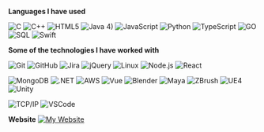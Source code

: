 <!-- [![Header](https://github.com/adamalston/adamalston/raw/master/profile.gif)](https://www.youtube.com/watch?v=dQw4w9WgXcQ) -->

<!-- [![Aiden Faulconer](https://s3.us-west-2.amazonaws.com/secure.notion-static.com/a95eb483-3f5e-4373-bcb3-6d0c0b02721e/doc_banner_3.png?X-Amz-Algorithm=AWS4-HMAC-SHA256&X-Amz-Content-Sha256=UNSIGNED-PAYLOAD&X-Amz-Credential=AKIAT73L2G45EIPT3X45%2F20220212%2Fus-west-2%2Fs3%2Faws4_request&X-Amz-Date=20220212T073811Z&X-Amz-Expires=86400&X-Amz-Signature=6332a834fe59dff07098d21f8fabcb5e3e472c6c64c68498e27f682672397977&X-Amz-SignedHeaders=host&response-content-disposition=filename%20%3D%22doc%2520banner%25203.png%22&x-id=GetObject)](https://www.adamalston.com/) -->

**Languages I have used**

![C](https://img.shields.io/badge/-C-000000?style=flat&logo=C)
![C++](https://img.shields.io/badge/-C++-000000?style=flat&logo=C%2B%2B&logoColor=000064)
![HTML5](https://img.shields.io/badge/-HTML5-000000?style=flat&logo=HTML5)
![Java](https://img.shields.io/badge/-Java-000000?style=flat&logo=Java&logoColor=000064) 4)
![JavaScript](https://img.shields.io/badge/-JavaScript-000000?style=flat&logo=javascript)
![Python](https://img.shields.io/badge/-Python-000000?style=flat&logo=python)
![TypeScript](https://img.shields.io/badge/-TypeScript-000000?style=flat&logo=typescript&logoColor=000064)
![GO](https://img.shields.io/badge/-Java-000000?style=flat&logo=Java&logoColor=000064)
![SQL](https://img.shields.io/badge/-SQL-000000?style=flat&logo=MySQL)
![Swift](https://img.shields.io/badge/-Swift-000000?style=flat&logo=Swift)

**Some of the technologies I have worked with**

![Git](https://img.shields.io/badge/-Git-000000?style=flat&logo=git&logoColor=000064)
![GitHub](https://img.shields.io/badge/-GitHub-000000?style=flat&logo=github&logoColor=000064)
![Jira](https://img.shields.io/badge/-Jira-000000?style=flat&logo=jira-software&logoColor=white&logoColor=000064)
![jQuery](https://img.shields.io/badge/-jQuery-000000?style=flat&logo=jQuery&logoColor=000064)
![Linux](https://img.shields.io/badge/-Linux-000000?style=flat&logo=linux&logoColor=000064)
![Node.js](https://img.shields.io/badge/-Node.js-000000?style=flat&logo=node.js&logoColor=000064)
![React](https://img.shields.io/badge/-React-000000?style=flat&logo=React&logoColor=000064)

![MongoDB](https://img.shields.io/badge/-React-000000?style=flat&logo=React&logoColor=000064)
![.NET](https://img.shields.io/badge/-React-000000?style=flat&logo=React&logoColor=000064)
![AWS](https://img.shields.io/badge/-React-000000?style=flat&logo=React&logoColor=000064)
![Vue](https://img.shields.io/badge/-Spring-000000?style=flat&logo=spring&logoColor=000064)
![Blender](https://img.shields.io/badge/-React-000000?style=flat&logo=React&logoColor=000064)
![Maya](https://img.shields.io/badge/-React-000000?style=flat&logo=React&logoColor=000064)
![ZBrush](https://img.shields.io/badge/-React-000000?style=flat&logo=React&logoColor=000064)
![UE4](https://img.shields.io/badge/-React-000000?style=flat&logo=React&logoColor=000064)
![Unity](https://img.shields.io/badge/-React-000000?style=flat&logo=React&logoColor=000064)

![TCP/IP](https://img.shields.io/badge/-TCP/IP-000000?style=flat&logo=cisco&logoColor=000064)
![VSCode](https://img.shields.io/badge/-XCode-000000?style=flat&logo=XCode&logoColor=000064)<!-- wi*quL3fcV -->

**Website**
[![My Website](https://img.shields.io/badge/-🧬&nbsp;&nbsp;My&nbsp;Website-000000?style=flat)](https://aidenfaulconer.tech)
